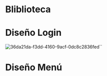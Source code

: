 # Bliblioteca
# Diseño Login
![36da21da-f3dd-4160-9acf-0dc8c2836fed](https://user-images.githubusercontent.com/53907643/74093437-bf6bf400-4a9f-11ea-9ad2-314b133ac300.jpg)``
# Diseño Menú
